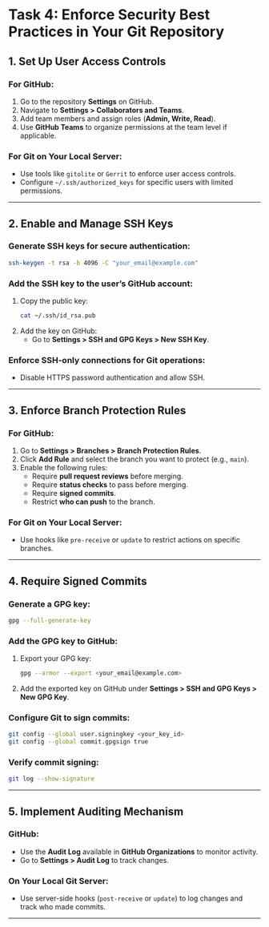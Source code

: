
# **Task 4: Enforce Security Best Practices in Your Git Repository**

## **1. Set Up User Access Controls**

### **For GitHub:**
1. Go to the repository **Settings** on GitHub.
2. Navigate to **Settings > Collaborators and Teams**.
3. Add team members and assign roles (**Admin, Write, Read**).
4. Use **GitHub Teams** to organize permissions at the team level if applicable.

### **For Git on Your Local Server:**
- Use tools like `gitolite` or `Gerrit` to enforce user access controls.
- Configure `~/.ssh/authorized_keys` for specific users with limited permissions.

---

## **2. Enable and Manage SSH Keys**

### **Generate SSH keys for secure authentication:**
```bash
ssh-keygen -t rsa -b 4096 -C "your_email@example.com"
```

### **Add the SSH key to the user’s GitHub account:**
1. Copy the public key:
   ```bash
   cat ~/.ssh/id_rsa.pub
   ```
2. Add the key on GitHub:
   - Go to **Settings > SSH and GPG Keys > New SSH Key**.

### **Enforce SSH-only connections for Git operations:**
- Disable HTTPS password authentication and allow SSH.

---

## **3. Enforce Branch Protection Rules**

### **For GitHub:**
1. Go to **Settings > Branches > Branch Protection Rules**.
2. Click **Add Rule** and select the branch you want to protect (e.g., `main`).
3. Enable the following rules:
   - Require **pull request reviews** before merging.
   - Require **status checks** to pass before merging.
   - Require **signed commits**.
   - Restrict **who can push** to the branch.

### **For Git on Your Local Server:**
- Use hooks like `pre-receive` or `update` to restrict actions on specific branches.

---

## **4. Require Signed Commits**

### **Generate a GPG key:**
```bash
gpg --full-generate-key
```

### **Add the GPG key to GitHub:**
1. Export your GPG key:
   ```bash
   gpg --armor --export <your_email@example.com>
   ```
2. Add the exported key on GitHub under **Settings > SSH and GPG Keys > New GPG Key**.

### **Configure Git to sign commits:**
```bash
git config --global user.signingkey <your_key_id>
git config --global commit.gpgsign true
```

### **Verify commit signing:**
```bash
git log --show-signature
```

---

## **5. Implement Auditing Mechanism**

### **GitHub:**
- Use the **Audit Log** available in **GitHub Organizations** to monitor activity.
- Go to **Settings > Audit Log** to track changes.

### **On Your Local Git Server:**
- Use server-side hooks (`post-receive` or `update`) to log changes and track who made commits.

---
